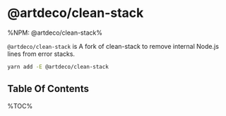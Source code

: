 # @artdeco/clean-stack

%NPM: @artdeco/clean-stack%

`@artdeco/clean-stack` is A fork of clean-stack to remove internal Node.js lines from error stacks.

```sh
yarn add -E @artdeco/clean-stack
```

## Table Of Contents

%TOC%
